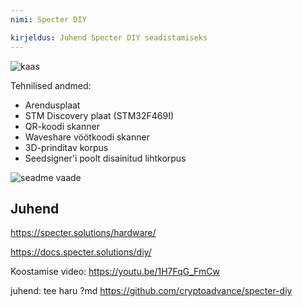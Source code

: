 ```yaml
---
nimi: Specter DIY

kirjeldus: Juhend Specter DIY seadistamiseks
---
```


![kaas](assets/cover.webp)

Tehnilised andmed:

- Arendusplaat
- STM Discovery plaat (STM32F469I)
- QR-koodi skanner
- Waveshare vöötkoodi skanner
- 3D-prinditav korpus
- Seedsigner'i poolt disainitud lihtkorpus

![seadme vaade](assets/2.webp)

## Juhend

https://specter.solutions/hardware/

https://docs.specter.solutions/diy/

Koostamise video: https://youtu.be/1H7FqG_FmCw

juhend: tee haru ?md https://github.com/cryptoadvance/specter-diy